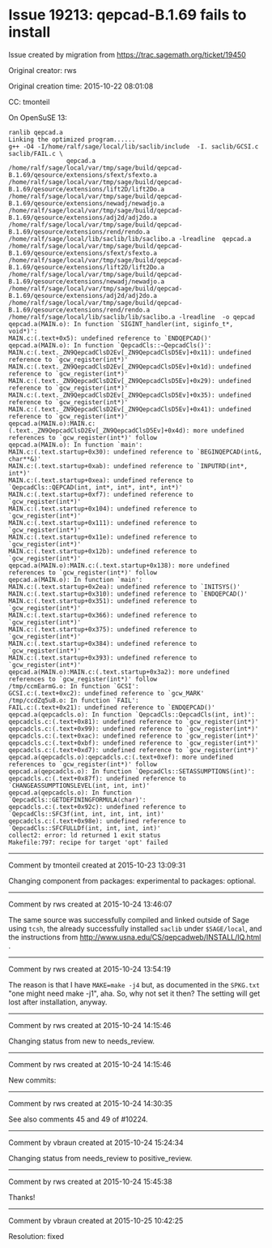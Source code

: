 # Issue 19213: qepcad-B.1.69 fails to install

Issue created by migration from https://trac.sagemath.org/ticket/19450

Original creator: rws

Original creation time: 2015-10-22 08:01:08

CC:  tmonteil

On OpenSuSE 13:

```
ranlib qepcad.a
Linking the optimized program......
g++ -O4 -I/home/ralf/sage/local/lib/saclib/include  -I. saclib/GCSI.c saclib/FAIL.c \
                qepcad.a /home/ralf/sage/local/var/tmp/sage/build/qepcad-B.1.69/qesource/extensions/sfext/sfexto.a /home/ralf/sage/local/var/tmp/sage/build/qepcad-B.1.69/qesource/extensions/lift2D/lift2Do.a /home/ralf/sage/local/var/tmp/sage/build/qepcad-B.1.69/qesource/extensions/newadj/newadjo.a /home/ralf/sage/local/var/tmp/sage/build/qepcad-B.1.69/qesource/extensions/adj2d/adj2do.a /home/ralf/sage/local/var/tmp/sage/build/qepcad-B.1.69/qesource/extensions/rend/rendo.a /home/ralf/sage/local/lib/saclib/lib/saclibo.a -lreadline  qepcad.a /home/ralf/sage/local/var/tmp/sage/build/qepcad-B.1.69/qesource/extensions/sfext/sfexto.a /home/ralf/sage/local/var/tmp/sage/build/qepcad-B.1.69/qesource/extensions/lift2D/lift2Do.a /home/ralf/sage/local/var/tmp/sage/build/qepcad-B.1.69/qesource/extensions/newadj/newadjo.a /home/ralf/sage/local/var/tmp/sage/build/qepcad-B.1.69/qesource/extensions/adj2d/adj2do.a /home/ralf/sage/local/var/tmp/sage/build/qepcad-B.1.69/qesource/extensions/rend/rendo.a /home/ralf/sage/local/lib/saclib/lib/saclibo.a -lreadline  -o qepcad
qepcad.a(MAIN.o): In function `SIGINT_handler(int, siginfo_t*, void*)':
MAIN.c:(.text+0x5): undefined reference to `ENDQEPCAD()'
qepcad.a(MAIN.o): In function `QepcadCls::~QepcadCls()':
MAIN.c:(.text._ZN9QepcadClsD2Ev[_ZN9QepcadClsD5Ev]+0x11): undefined reference to `gcw_register(int*)'
MAIN.c:(.text._ZN9QepcadClsD2Ev[_ZN9QepcadClsD5Ev]+0x1d): undefined reference to `gcw_register(int*)'
MAIN.c:(.text._ZN9QepcadClsD2Ev[_ZN9QepcadClsD5Ev]+0x29): undefined reference to `gcw_register(int*)'
MAIN.c:(.text._ZN9QepcadClsD2Ev[_ZN9QepcadClsD5Ev]+0x35): undefined reference to `gcw_register(int*)'
MAIN.c:(.text._ZN9QepcadClsD2Ev[_ZN9QepcadClsD5Ev]+0x41): undefined reference to `gcw_register(int*)'
qepcad.a(MAIN.o):MAIN.c:(.text._ZN9QepcadClsD2Ev[_ZN9QepcadClsD5Ev]+0x4d): more undefined references to `gcw_register(int*)' follow
qepcad.a(MAIN.o): In function `main':
MAIN.c:(.text.startup+0x30): undefined reference to `BEGINQEPCAD(int&, char**&)'
MAIN.c:(.text.startup+0xab): undefined reference to `INPUTRD(int*, int*)'
MAIN.c:(.text.startup+0xea): undefined reference to `QepcadCls::QEPCAD(int, int*, int*, int*, int*)'
MAIN.c:(.text.startup+0xf7): undefined reference to `gcw_register(int*)'
MAIN.c:(.text.startup+0x104): undefined reference to `gcw_register(int*)'
MAIN.c:(.text.startup+0x111): undefined reference to `gcw_register(int*)'
MAIN.c:(.text.startup+0x11e): undefined reference to `gcw_register(int*)'
MAIN.c:(.text.startup+0x12b): undefined reference to `gcw_register(int*)'
qepcad.a(MAIN.o):MAIN.c:(.text.startup+0x138): more undefined references to `gcw_register(int*)' follow
qepcad.a(MAIN.o): In function `main':
MAIN.c:(.text.startup+0x2ea): undefined reference to `INITSYS()'
MAIN.c:(.text.startup+0x310): undefined reference to `ENDQEPCAD()'
MAIN.c:(.text.startup+0x351): undefined reference to `gcw_register(int*)'
MAIN.c:(.text.startup+0x366): undefined reference to `gcw_register(int*)'
MAIN.c:(.text.startup+0x375): undefined reference to `gcw_register(int*)'
MAIN.c:(.text.startup+0x384): undefined reference to `gcw_register(int*)'
MAIN.c:(.text.startup+0x393): undefined reference to `gcw_register(int*)'
qepcad.a(MAIN.o):MAIN.c:(.text.startup+0x3a2): more undefined references to `gcw_register(int*)' follow
/tmp/ccmEarmG.o: In function `GCSI':
GCSI.c:(.text+0xc2): undefined reference to `gcw_MARK'
/tmp/ccdZq5u8.o: In function `FAIL':
FAIL.c:(.text+0x21): undefined reference to `ENDQEPCAD()'
qepcad.a(qepcadcls.o): In function `QepcadCls::QepcadCls(int, int)':
qepcadcls.c:(.text+0x81): undefined reference to `gcw_register(int*)'
qepcadcls.c:(.text+0x99): undefined reference to `gcw_register(int*)'
qepcadcls.c:(.text+0xac): undefined reference to `gcw_register(int*)'
qepcadcls.c:(.text+0xbf): undefined reference to `gcw_register(int*)'
qepcadcls.c:(.text+0xd7): undefined reference to `gcw_register(int*)'
qepcad.a(qepcadcls.o):qepcadcls.c:(.text+0xef): more undefined references to `gcw_register(int*)' follow
qepcad.a(qepcadcls.o): In function `QepcadCls::SETASSUMPTIONS(int)':
qepcadcls.c:(.text+0x87f): undefined reference to `CHANGEASSUMPTIONSLEVEL(int, int, int)'
qepcad.a(qepcadcls.o): In function `QepcadCls::GETDEFININGFORMULA(char)':
qepcadcls.c:(.text+0x92c): undefined reference to `QepcadCls::SFC3f(int, int, int, int, int)'
qepcadcls.c:(.text+0x98e): undefined reference to `QepcadCls::SFCFULLDf(int, int, int, int)'
collect2: error: ld returned 1 exit status
Makefile:797: recipe for target 'opt' failed
```



---

Comment by tmonteil created at 2015-10-23 13:09:31

Changing component from packages: experimental to packages: optional.


---

Comment by rws created at 2015-10-24 13:46:07

The same source was successfully compiled and linked outside of Sage using `tcsh`, the already successfully installed `saclib` under `$SAGE/local`, and the instructions from http://www.usna.edu/CS/qepcadweb/INSTALL/IQ.html .


---

Comment by rws created at 2015-10-24 13:54:19

The reason is that I have `MAKE=make -j4` but, as documented in the `SPKG.txt` "one might need make -j1", aha. So, why not set it then? The setting will get lost after installation, anyway.


---

Comment by rws created at 2015-10-24 14:15:46

Changing status from new to needs_review.


---

Comment by rws created at 2015-10-24 14:15:46

New commits:


---

Comment by rws created at 2015-10-24 14:30:35

See also comments 45 and 49 of #10224.


---

Comment by vbraun created at 2015-10-24 15:24:34

Changing status from needs_review to positive_review.


---

Comment by rws created at 2015-10-24 15:45:38

Thanks!


---

Comment by vbraun created at 2015-10-25 10:42:25

Resolution: fixed
